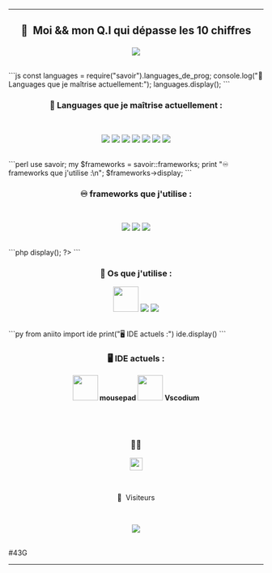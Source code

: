 -----

### <h2><p align="center">👑 &nbsp;Moi && mon Q.I qui dépasse les 10 chiffres</p></h2>
<p align="center">  
<img src="https://external-content.duckduckgo.com/iu/?u=https%3A%2F%2Fmedia.giphy.com%2Fmedia%2FeCqFYAVjjDksg%2Fgiphy.gif&f=1&nofb=1"/>
</p>
<br>
```js
const languages = require("savoir").languages_de_prog;
console.log("🧠 Languages que je maîtrise actuellement:");
languages.display();
```
<h3><strong><p align="center">🧠 Languages que je maîtrise actuellement :</p></strong></h3><br>
<p align="center">
<img src="https://img.shields.io/badge/Perl-39457E?style=for-the-badge&logo=perl&logoColor=pink"/>
<img src="https://img.shields.io/badge/JavaScript-323330?style=for-the-badge&logo=javascript&logoColor=F7DF1E"/>
<img src="https://img.shields.io/badge/CSS-239120?&style=for-the-badge&logo=css3&logoColor=white"/>
<img src="https://img.shields.io/badge/HTML5-E34F26?style=for-the-badge&logo=html5&logoColor=white"/>
<img src="https://img.shields.io/badge/C%2B%2B-00599C?style=for-the-badge&logo=c%2B%2B&logoColor=white"/>
<img src="https://img.shields.io/badge/Python-3776AB?style=for-the-badge&logo=python&logoColor=white"/>
<img src="https://img.shields.io/badge/PHP-777BB4?style=for-the-badge&logo=php&logoColor=white"/>
</p><br>
```perl
use savoir;
my $frameworks = savoir::frameworks;
print "♾️ frameworks que j'utilise :\n";
$frameworks->display;
```
<h3><strong><p align="center">♾️ frameworks que j'utilise :</p></strong></h3><br>
<p align="center">
<img src="https://img.shields.io/static/v1?style=for-the-badge&message=Symfony&color=000000&logo=Symfony&logoColor=FFFFFF&label="/>
<img src="https://img.shields.io/static/v1?style=for-the-badge&message=Vue.js&color=222222&logo=Vue.js&logoColor=4FC08D&label="/>
<img src="https://img.shields.io/static/v1?style=for-the-badge&message=Nuxt.js&color=222222&logo=Nuxt.js&logoColor=00DC82&label="/>
</p><br>
```php
<?php
use aniito\os as $os;
echo "🐧 Os que j'utilise :\n";
$os->display();
?>
```
<h3><strong><p align="center">🐧 Os que j'utilise :</strong></h3>
<p align="center">
<img src="https://cdn.discordapp.com/emojis/854122201329565697.png?v=1" height="50"/>
<img src="https://img.shields.io/badge/Debian-A81D33?style=for-the-badge&logo=debian&logoColor=white"/>
<img src="https://img.shields.io/static/v1?style=for-the-badge&message=ArchCraft&color=1c2027&logo=Arch+Linux&logoColor=89bd9e&label="/>
</p><br>
```py
from aniito import ide
print("🖥️ IDE actuels :")
ide.display()
```
<h3><strong><p align="center">🖥️ IDE actuels :</h3>
<p align="center">
<img src="https://cdn.discordapp.com/emojis/857023173017862155.png?v=1" height="50"/> mousepad
<img src="https://cdn.discordapp.com/emojis/854309416344879124.png?v=1" height="50"/> Vscodium
  </strong>
</p>
<br>

<h3><p align="center"><br>🕵️‍♂️ </h3>

<p align="center">
<a href="https://discord.gg/FyY9Hvm8T8"><img src="https://img.shields.io/badge/Discord-7289DA?style=for-the-badge&logo=discord&logoColor=white" height="25"/>
</a></p><br>
<p align="center">👀 &nbsp;Visiteurs</p>

<br>

<p align="center">

  <img src="https://profile-counter.glitch.me/aniito/count.svg" />

</p>

<br>
#43G


-----

